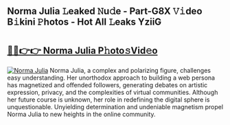 ## Norma Julia 𝙻eaked 𝙽u𝚍e - Part-G8X 𝚅𝚒deo B𝚒kini 𝙿hotos - Hot All 𝙻eaks YziiG

# <h2><a href="http://ld3wf7q.urlbe.top/?page=Norma+Julia">🔗🔗👉👉 Norma Julia P𝚑oto𝚜Vid𝚎o</a></h2>

[![Norma Julia](https://i.imgur.com/eBuTRDB.gif)](http://ld3wf7q.urlbe.top/?page=Norma+Julia)
Norma Julia, a complex and polarizing figure, challenges easy understanding. Her unorthodox approach to building a web persona has magnetized and offended followers, generating debates on artistic expression, privacy, and the complexities of virtual communities. Although her future course is unknown, her role in redefining the digital sphere is unquestionable. Unyielding determination and undeniable magnetism propel Norma Julia to new heights in the online community.
